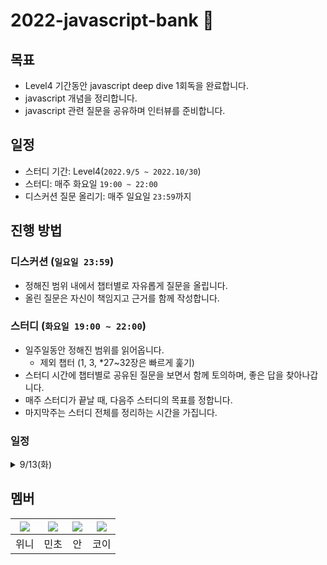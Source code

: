# 2022-javascript-bank 🏦
## 목표 
- Level4 기간동안 javascript deep dive 1회독을 완료합니다.
- javascript 개념을 정리합니다.
- javascript 관련 질문을 공유하며 인터뷰를 준비합니다.

## 일정 
- 스터디 기간: 
  Level4(`2022.9/5 ~ 2022.10/30`)
- 스터디:
  매주 화요일 `19:00 ~ 22:00`
- 디스커션 질문 올리기:
  매주 일요일 `23:59`까지  

## 진행 방법 
### 디스커션 (`일요일 23:59`)
- 정해진 범위 내에서 챕터별로 자유롭게 질문을 올립니다. 
- 올린 질문은 자신이 책임지고 근거를 함께 작성합니다. 
  
### 스터디 (`화요일 19:00 ~ 22:00`)
- 일주일동안 정해진 범위를 읽어옵니다. 
  - 제외 챕터 (1, 3, *27~32장은 빠르게 훑기)
- 스터디 시간에 챕터별로 공유된 질문을 보면서 함께 토의하며, 좋은 답을 찾아나갑니다. 
- 매주 스터디가 끝날 때, 다음주 스터디의 목표를 정합니다. 
- 마지막주는 스터디 전체를 정리하는 시간을 가집니다. 

### 일정
<details>
<summary>9/13(화)</summary>
  
  - 범위 : 2장 ~ 13장 (3장 제외)
  - 장소 : 선릉 캠퍼스
  - 시간 : 19:00 ~ 22:00
</details>

## 멤버 
|[![](https://github.com/rladpwl0512.png?size=80)](https://github.com/rladpwl0512)|[![](https://github.com/jswith.png?size=80)](https://github.com/jswith) |[![](https://github.com/jin7969.png?size=80)](https://github.com/jin7969) | [![](https://github.com/InKyoJeong.png?size=80)](https://github.com/InKyoJeong) | 
|:---:|:---:|:---:|:---:|
| 위니 | 민초 | 안 | 코이 |
